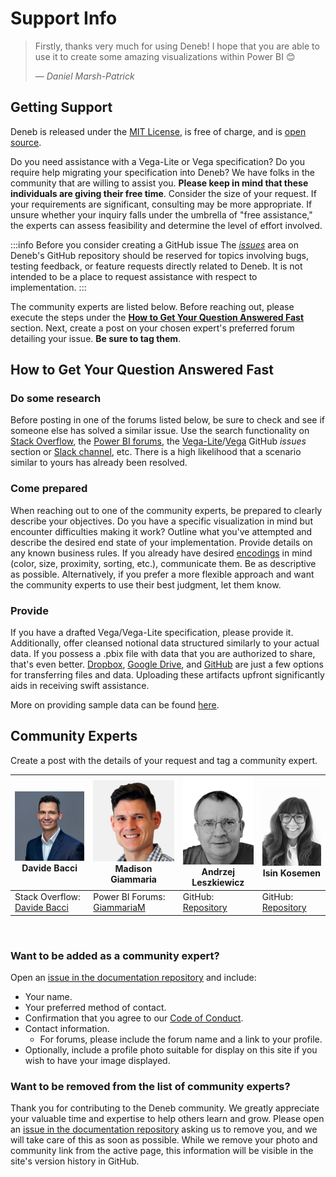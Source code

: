 # Support Info

> Firstly, thanks very much for using Deneb! I hope that you are able to use it to create some amazing visualizations within Power BI 😊
>
> — _Daniel Marsh-Patrick_

## Getting Support

Deneb is released under the [MIT License](https://en.wikipedia.org/wiki/MIT_License), is free of charge, and is [open source](https://github.com/deneb-viz/deneb).

Do you need assistance with a Vega-Lite or Vega specification? Do you require help migrating your specification into Deneb? We have folks in the community that are willing to assist you. **Please keep in mind that these individuals are giving their free time**. Consider the size of your request. If your requirements are significant, consulting may be more appropriate. If unsure whether your inquiry falls under the umbrella of "free assistance," the experts can assess feasibility and determine the level of effort involved.

:::info Before you consider creating a GitHub issue
The [_issues_](https://github.com/deneb-viz/deneb/issues) area on Deneb's GitHub repository should be reserved for topics involving bugs, testing feedback, or feature requests directly related to Deneb. It is not intended to be a place to request assistance with respect to implementation.
:::

The community experts are listed below. Before reaching out, please execute the steps under the **[How to Get Your Question Answered Fast](#how-to-get-your-question-answered-fast)** section. Next, create a post on your chosen expert's preferred forum detailing your issue. **Be sure to tag them**.

## How to Get Your Question Answered Fast

### Do some research

Before posting in one of the forums listed below, be sure to check and see if someone else has solved a similar issue. Use the search functionality on [Stack Overflow](https://stackoverflow.com/), the [Power BI forums](https://community.fabric.microsoft.com/t5/Power-BI-forums/ct-p/powerbi), the [Vega-Lite](https://github.com/vega/vega-lite/issues)/[Vega](https://github.com/vega/vega/) GitHub _issues_ section or [Slack channel](https://bit.ly/join-vega-slack-2020), etc. There is a high likelihood that a scenario similar to yours has already been resolved.

### Come prepared

When reaching out to one of the community experts, be prepared to clearly describe your objectives. Do you have a specific visualization in mind but encounter difficulties making it work? Outline what you've attempted and describe the desired end state of your implementation. Provide details on any known business rules. If you already have desired [encodings](https://medium.com/@sophiewarnes/whats-visual-encoding-in-data-viz-and-why-is-it-important-7406bc88b4b4) in mind (color, size, proximity, sorting, etc.), communicate them. Be as descriptive as possible. Alternatively, if you prefer a more flexible approach and want the community experts to use their best judgment, let them know.

### Provide

If you have a drafted Vega/Vega-Lite specification, please provide it. Additionally, offer cleansed notional data structured similarly to your actual data. If you possess a .pbix file with data that you are authorized to share, that's even better. [Dropbox](https://www.dropbox.com/), [Google Drive](https://drive.google.com/), and [GitHub](https://github.com/) are just a few options for transferring files and data. Uploading these artifacts upfront significantly aids in receiving swift assistance.

More on providing sample data can be found [here](https://community.powerbi.com/t5/Community-Blog/How-to-provide-sample-data-in-the-Power-BI-Forum/ba-p/963216).

## Community Experts

Create a post with the details of your request and tag a community expert.

<table class="support">
   <thead>
      <tr>
         <th><img class="community-expert-image" src="/img/support/community-expert-davide-bacci.jpg"/><br /><span class="name">Davide Bacci</span></th>
         <th><img class="community-expert-image" src="/img/support/community-expert-madison-giammaria.jpg"/><br /><span class="name">Madison Giammaria</span></th><th><img class="community-expert-image" src="/img/support/community-expert-andrzej-leszkiewicz.png"/><br /><span class="name">Andrzej Leszkiewicz</span></th>
         <th><img class="community-expert-image" src="/img/support/community-expert-isin-kosemen.png"/><br /><span class="name">Isin Kosemen</span></th>
      </tr>
   </thead>
   <tbody>
      <tr>
         <td>Stack Overflow:<br /><a href="https://stackoverflow.com/users/18345037/davide-bacci">Davide Bacci</a></td>
         <td>Power BI Forums:<br /><a href="https://community.fabric.microsoft.com/t5/user/viewprofilepage/user-id/124852">GiammariaM</a></td>
          <td>GitHub:<br /><a href="https://github.com/avatorl/Deneb-Vega-Help">Repository</a></td>
           <td>GitHub:<br /><a href="https://github.com/isinkosemen/Deneb-Vega-Vega-Lite-help/issues">Repository</a></td>
      </tr>
   </tbody>
</table>

‎
‎

### Want to be added as a community expert?

Open an [issue in the documentation repository](https://github.com/deneb-viz/deneb-viz.github.io/issues) and include:

- Your name.
- Your preferred method of contact.
- Confirmation that you agree to our [Code of Conduct](https://github.com/deneb-viz/.github?tab=coc-ov-file).
- Contact information.
  - For forums, please include the forum name and a link to your profile.
- Optionally, include a profile photo suitable for display on this site if you wish to have your image displayed.

### Want to be removed from the list of community experts?

Thank you for contributing to the Deneb community. We greatly appreciate your valuable time and expertise to help others learn and grow. Please open an [issue in the documentation repository](https://github.com/deneb-viz/deneb-viz.github.io/issues) asking us to remove you, and we will take care of this as soon as possible. While we remove your photo and community link from the active page, this information will be visible in the site's version history in GitHub.
